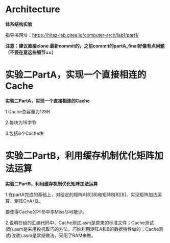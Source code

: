 # Architecture

**体系结构实验**

指导书网址：https://hitsz-lab.gitee.io/computer-arch/lab1/part1/

**注意：建议直接clone 最新commit的，之前commit的partA_final好像有点问题（不要在意这些细节==）**

**实验二PartA，实现一个直接相连的Cache**
=======
**实验二PartA，实现一个直接相连的Cache**

1.Cache总容量为128B

2.每块为16字节

3.包括8个Cache块

**实验二PartB，利用缓存机制优化矩阵加法运算**
=======
**实验二PartB，利用缓存机制优化矩阵加法运算**

1.在partA完成的基础上，对给定的矩阵A[8][8]和矩阵B[8][8]，实现矩阵加法运算，矩阵C=A+B。

要使得Cache的不命中率Miss尽可能少。

2.说明在给的汇编代码中，Cache测试.asm是原来的标准文件；Cache测试(改).asm是采用投机取巧的方法，巧妙利用矩阵A和B的数据特性做的；Cache测试(改改).asm是常规做法，采用了RAM来做。

